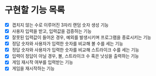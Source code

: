 


# 구현할 기능 목록
- [x] 겹치지 않는 수로 이루어진 3자리 랜덤 숫자 생성 기능
- [x] 사용자 입력을 받고, 입력값을 검증하는 기능
- [x] 잘못된 입력값이 들어온 경우, 예외를 발생시키며 프로그램을 종료시키는 기능
- [x] 정답 숫자와 사용자가 입력한 숫자를 비교해 볼 수를 세는 기능
- [x] 정답 숫자와 사용자가 입력한 숫자를 비교해 스트라이크 수를 세는 기능
- [x] 입력이 정답이 아닐 경우, 볼, 스트라이크 수 혹은 낫싱을 출력하는 기능
- [x] 게임 재시작 여부를 입력받는 기능
- [x] 게임을 재시작하는 기능
